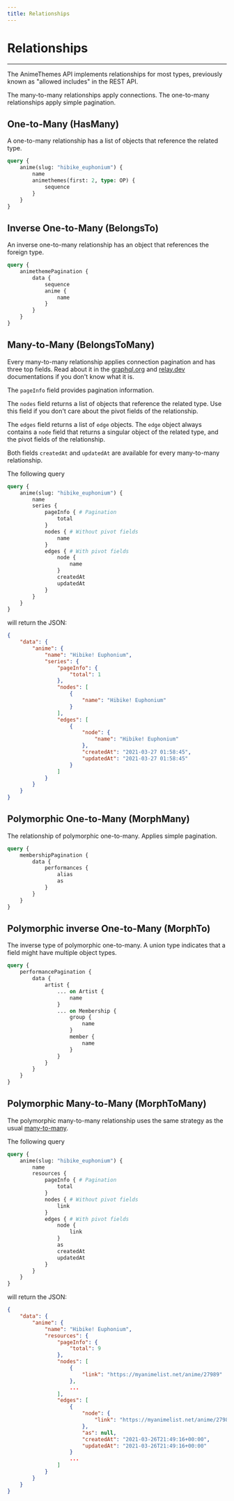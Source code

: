 ```yaml
---
title: Relationships
---
```


# Relationships

---

The AnimeThemes API implements relationships for most types, previously known as "allowed includes" in the REST API.

The many-to-many relationships apply connections. The one-to-many relationships apply simple pagination.

## One-to-Many (HasMany)

A one-to-many relationship has a list of objects that reference the related type.

```graphql
query {
    anime(slug: "hibike_euphonium") {
        name
        animethemes(first: 2, type: OP) {
            sequence
        }
    }
}
```

## Inverse One-to-Many (BelongsTo)

An inverse one-to-many relationship has an object that references the foreign type.

```graphql
query {
    animethemePagination {
        data {
            sequence
            anime {
                name
            }
        }
    }
}
```

## Many-to-Many (BelongsToMany)

Every many-to-many relationship applies connection pagination and has three top fields.
Read about it in the [graphql.org](https://graphql.org/learn/pagination/#pagination-and-edges)
and [relay.dev](https://relay.dev/graphql/connections.htm) documentations if you don't know what it is.

The `pageInfo` field provides pagination information.

The `nodes` field returns a list of objects that reference the related type.
Use this field if you don't care about the pivot fields of the relationship.

The `edges` field returns a list of `edge` objects.
The `edge` object always contains a `node` field that returns a singular object of the related type,
and the pivot fields of the relationship.

Both fields `createdAt` and `updatedAt` are available for every many-to-many relationship.

The following query
```graphql
query {
    anime(slug: "hibike_euphonium") {
        name
        series {
            pageInfo { # Pagination
                total
            }
            nodes { # Without pivot fields
                name
            }
            edges { # With pivot fields
                node {
                    name
                }
                createdAt
                updatedAt
            }
        }
    }
}
```
will return the JSON:
```json
{
    "data": {
        "anime": {
            "name": "Hibike! Euphonium",
            "series": {
                "pageInfo": {
                    "total": 1
                },
                "nodes": [
                    {
                        "name": "Hibike! Euphonium"
                    }
                ],
                "edges": [
                    {
                        "node": {
                            "name": "Hibike! Euphonium"
                        },
                        "createdAt": "2021-03-27 01:58:45",
                        "updatedAt": "2021-03-27 01:58:45"
                    }
                ]
            }
        }
    }
}
```

## Polymorphic One-to-Many (MorphMany)

The relationship of polymorphic one-to-many. Applies simple pagination.

```graphql
query {
    membershipPagination {
        data {
            performances {
                alias
                as
            }
        }
    }
}
```

## Polymorphic inverse One-to-Many (MorphTo)

The inverse type of polymorphic one-to-many.
A union type indicates that a field might have multiple object types.

```graphql
query {
    performancePagination {
        data {
            artist {
                ... on Artist {
                    name
                }
                ... on Membership {
                    group {
                        name
                    }
                    member {
                        name
                    }
                }
            }
        }
    }
}
```

## Polymorphic Many-to-Many (MorphToMany)

The polymorphic many-to-many relationship uses the same strategy as the usual [many-to-many](#many-to-many-belongstomany).

The following query
```graphql
query {
    anime(slug: "hibike_euphonium") {
        name
        resources {
            pageInfo { # Pagination
                total
            }
            nodes { # Without pivot fields
                link
            }
            edges { # With pivot fields
                node {
                    link
                }
                as
                createdAt
                updatedAt
            }
        }
    }
}
```
will return the JSON:
```json
{
    "data": {
        "anime": {
            "name": "Hibike! Euphonium",
            "resources": {
                "pageInfo": {
                    "total": 9
                },
                "nodes": [
                    {
                        "link": "https://myanimelist.net/anime/27989"
                    },
                    ...
                ],
                "edges": [
                    {
                        "node": {
                            "link": "https://myanimelist.net/anime/27989"
                        },
                        "as": null,
                        "createdAt": "2021-03-26T21:49:16+00:00",
                        "updatedAt": "2021-03-26T21:49:16+00:00"
                    }
                    ...
                ]
            }
        }
    }
}
```